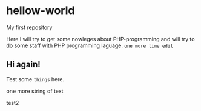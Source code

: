 # hellow-world

My first repository

Here I will try to get some nowleges about PHP-programming and will try to do some staff with PHP programming laguage.
`one more time edit`

## Hi again!
Test some `things` here.

one more string of text

test2
